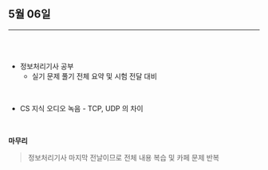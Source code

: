 ## 5월 06일

***

<br>

<br>

* 정보처리기사 공부
  * 실기 문제 풀기 전체 요약 및 시험 전달 대비

<br>

* CS 지식 오디오 녹음 - TCP, UDP 의 차이 

<br>
    

__마무리__
> 정보처리기사 마지막 전날이므로 전체 내용 복습 및 카페 문제 반복 